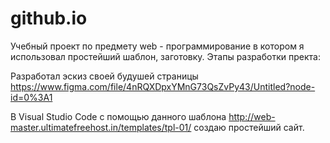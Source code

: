 # github.io
Учебный проект по предмету web - программирование в котором я использовал простейший шаблон, заготовку.
Этапы разработки пректа:


 Разработал эскиз своей будушей страницы https://www.figma.com/file/4nRQXDpxYMnG73QsZvPy43/Untitled?node-id=0%3A1   
 
 
 В Visual Studio Code с помощью данного шаблона http://web-master.ultimatefreehost.in/templates/tpl-01/ создаю простейший сайт.
 
